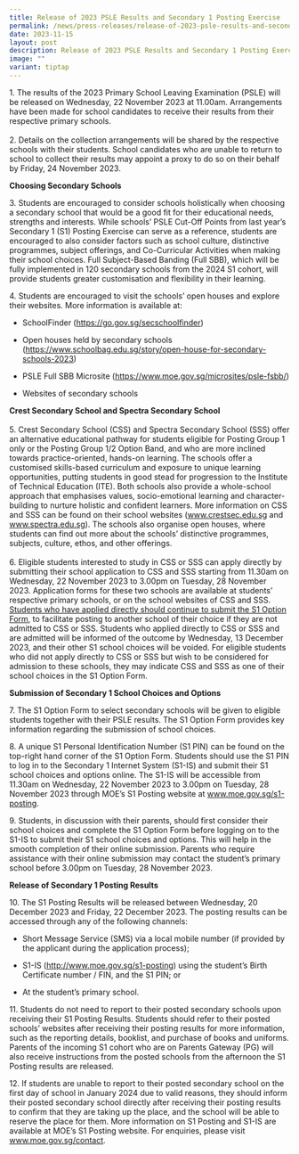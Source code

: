```yaml
---
title: Release of 2023 PSLE Results and Secondary 1 Posting Exercise
permalink: /news/press-releases/release-of-2023-psle-results-and-secondary-1-posting-exercise/
date: 2023-11-15
layout: post
description: Release of 2023 PSLE Results and Secondary 1 Posting Exercise
image: ""
variant: tiptap
---
```

<p>1. The results of the 2023 Primary School Leaving Examination (PSLE) will
be released on Wednesday, 22 November 2023 at 11.00am. Arrangements have
been made for school candidates to receive their results from their respective
primary schools.
<br>
<br>2. Details on the collection arrangements will be shared by the respective
schools with their students. School candidates who are unable to return
to school to collect their results may appoint a proxy to do so on their
behalf by Friday, 24 November 2023.&nbsp;</p>
<p><strong>Choosing Secondary Schools</strong>
</p>
<p>3. Students are encouraged to consider schools holistically when choosing
a secondary school that would be a good fit for their educational needs,
strengths and interests. While schools’ PSLE Cut-Off Points from last year’s
Secondary 1 (S1) Posting Exercise can serve as a reference, students are
encouraged to also consider factors such as school culture, distinctive
programmes, subject offerings, and Co-Curricular Activities when making
their school choices. Full Subject-Based Banding (Full SBB), which will
be fully implemented in 120 secondary schools from the 2024 S1 cohort,
will provide students greater customisation and flexibility in their learning.</p>
<p>4. Students are encouraged to visit the schools’ open houses and explore
their websites. More information is available at:</p>
<ul data-tight="true" class="tight">
<li>
<p>SchoolFinder (<a href="https://go.gov.sg/secschoolfinder" rel="noopener noreferrer nofollow" target="_blank">https://go.gov.sg/secschoolfinder</a>)</p>
</li>
<li>
<p>Open houses held by secondary schools (<a href="https://www.schoolbag.edu.sg/story/open-house-for-secondary-schools-2023" rel="noopener noreferrer nofollow" target="_blank">https://www.schoolbag.edu.sg/story/open-house-for-secondary-schools-2023</a>)</p>
</li>
<li>
<p>PSLE Full SBB Microsite (<a href="https://www.moe.gov.sg/microsites/psle-fsbb/" rel="noopener noreferrer nofollow" target="_blank">https://www.moe.gov.sg/microsites/psle-fsbb/</a>)</p>
</li>
<li>
<p>Websites of secondary schools</p>
</li>
</ul>
<p><strong>Crest Secondary School and Spectra Secondary School </strong>
<br>
<br>5. Crest Secondary School (CSS) and Spectra Secondary School (SSS) offer
an alternative educational pathway for students eligible for Posting Group
1 only or the Posting Group 1/2 Option Band, and who are more inclined
towards practice-oriented, hands-on learning. The schools offer a customised
skills-based curriculum and exposure to unique learning opportunities,
putting students in good stead for progression to the Institute of Technical
Education (ITE). Both schools also provide a whole-school approach that
emphasises values, socio-emotional learning and character-building to nurture
holistic and confident learners. More information on CSS and SSS can be
found on their school websites (<a href="http://www.crestsec.edu.sg/" rel="noopener noreferrer nofollow" target="_blank">www.crestsec.edu.sg</a> and <a href="http://www.spectra.edu.sg/" rel="noopener noreferrer nofollow" target="_blank">www.spectra.edu.sg</a>).
The schools also organise open houses, where students can find out more
about the schools’ distinctive programmes, subjects, culture, ethos, and
other offerings.
<br>
<br>6. Eligible students interested to study in CSS or SSS can apply directly
by submitting their school application to CSS and SSS starting from 11.30am
on Wednesday, 22 November 2023 to 3.00pm on Tuesday, 28 November 2023.
Application forms for these two schools are available at students’ respective
primary schools, or on the school websites of CSS and SSS. <u>Students who have applied directly should continue to submit the S1 Option Form</u>,
to facilitate posting to another school of their choice if they are not
admitted to CSS or SSS. Students who applied directly to CSS or SSS and
are admitted will be informed of the outcome by Wednesday, 13 December
2023, and their other S1 school choices will be voided. For eligible students
who did not apply directly to CSS or SSS but wish to be considered for
admission to these schools, they may indicate CSS and SSS as one of their
school choices in the S1 Option Form.</p>
<p><strong>Submission of Secondary 1 School Choices and Options</strong>
</p>
<p>7. The S1 Option Form to select secondary schools will be given to eligible
students together with their PSLE results. The S1 Option Form provides
key information regarding the submission of school choices.
<br>
</p>
<p>8. A unique S1 Personal Identification Number (S1 PIN) can be found on
the top-right hand corner of the S1 Option Form. Students should use the
S1 PIN to log in to the Secondary 1 Internet System (S1-IS) and submit
their S1 school choices and options online. The S1-IS will be accessible
from 11.30am on Wednesday, 22 November 2023 to 3.00pm on Tuesday, 28 November
2023 through MOE’s S1 Posting website at <a href="http://www.moe.gov.sg/s1-posting" rel="noopener noreferrer nofollow" target="_blank">www.moe.gov.sg/s1-posting</a>.</p>
<p>9. Students, in discussion with their parents, should first consider their
school choices and complete the S1 Option Form before logging on to the
S1-IS to submit their S1 school choices and options. This will help in
the smooth completion of their online submission. Parents who require assistance
with their online submission may contact the student’s primary school before
3.00pm on Tuesday, 28 November 2023.</p>
<p><strong>Release of Secondary 1 Posting Results</strong>
</p>
<p>10. The S1 Posting Results will be released between Wednesday, 20 December
2023 and Friday, 22 December 2023. The posting results can be accessed
through any of the following channels:</p>
<ul data-tight="true" class="tight">
<li>
<p>Short Message Service (SMS) via a local mobile number (if provided by
the applicant during the application process);</p>
</li>
<li>
<p>S1-IS (<a href="www.moe.gov.sg/s1-posting" rel="noopener noreferrer nofollow" target="_blank">http://www.moe.gov.sg/s1-posting</a>)
using the student’s Birth Certificate number / FIN, and the S1 PIN; or</p>
</li>
<li>
<p>At the student’s primary school.</p>
</li>
</ul>
<p>11. Students do not need to report to their posted secondary schools upon
receiving their S1 Posting Results. Students should refer to their posted
schools’ websites after receiving their posting results for more information,
such as the reporting details, booklist, and purchase of books and uniforms.
Parents of the incoming S1 cohort who are on Parents Gateway (PG) will
also receive instructions from the posted schools from the afternoon the
S1 Posting results are released.</p>
<p>12. If students are unable to report to their posted secondary school
on the first day of school in January 2024 due to valid reasons, they should
inform their posted secondary school directly after receiving their posting
results to confirm that they are taking up the place, and the school will
be able to reserve the place for them. More information on S1 Posting and
S1-IS are available at MOE’s&nbsp;S1 Posting website. For enquiries, please
visit <a href="http://www.moe.gov.sg/contact" rel="noopener noreferrer nofollow" target="_blank">www.moe.gov.sg/contact</a>.</p>